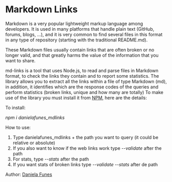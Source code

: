 # Markdown Links

Markdown is a very popular lightweight markup language among developers. It is used in many platforms that handle plain text (GitHub, forums, blogs, ...), and it is very common to find several files in this format in any type of repository (starting with the traditional README.md).

These Markdown files usually contain links that are often broken or no longer valid, and that greatly harms the value of the information that you want to share.

md-links is a tool that uses Node.js, to read and parse files in Markdown format, to check the links they contain and to report some statistics.
The library allows you to extract all the links within a file of type Markdown (md), in addition, it identifies which are the response codes of the queries and perform statistics (broken links, unique and how many are totally)
To make use of the library you must install it from [NPM](https://www.npmjs.com/package/danielafunes_mdlinks), here are the details:

To install: 

*npm i danielafunes_mdlinks*

How to use:
  1. Type danielafunes_mdlinks + the path you want to query (it could be relative or absolute)
  2. If you also want to know if the web links work type *--validate* after the path
  3. For stats, type *--stats* after the path
  4. If you want stats of broken links type *--validate --stats* after de path

Author: [Daniela Funes](https://github.com/danif70)

